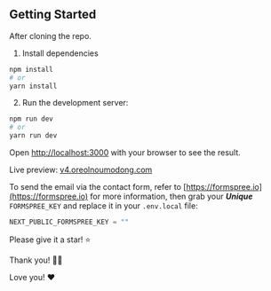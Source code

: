 
## Getting Started

After cloning the repo.

1. Install dependencies

```bash
npm install
# or
yarn install
```

2. Run the development server:

```bash
npm run dev
# or
yarn run dev
```

Open [http://localhost:3000](http://localhost:3000) with your browser to see the result.


Live preview: [v4.oreolnoumodong.com](https://v4.oreolnoumodong.com)

To send the email via the contact form, refer to [https://formspree.io](https://formspree.io) for more information, then grab your ***Unique*** `FORMSPREE_KEY` and replace it in your `.env.local` file:

```js
NEXT_PUBLIC_FORMSPREE_KEY = ""
```

Please give it a star! ⭐️

Thank you! 🙏🏾

Love you! ❤️

